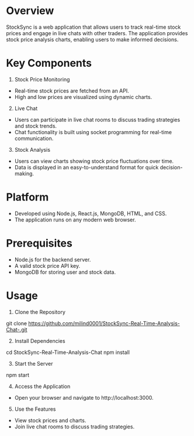 # Overview
StockSync is a web application that allows users to track real-time stock prices and engage in live chats with other traders. The application provides stock price analysis charts, enabling users to make informed decisions.

# Key Components
1. Stock Price Monitoring
- Real-time stock prices are fetched from an API.
- High and low prices are visualized using dynamic charts.
2. Live Chat
- Users can participate in live chat rooms to discuss trading strategies and stock trends.
- Chat functionality is built using socket programming for real-time communication.
3. Stock Analysis
- Users can view charts showing stock price fluctuations over time.
- Data is displayed in an easy-to-understand format for quick decision-making.
# Platform
- Developed using Node.js, React.js, MongoDB, HTML, and CSS.
- The application runs on any modern web browser.
# Prerequisites
- Node.js for the backend server.
- A valid stock price API key.
- MongoDB for storing user and stock data.
# Usage
1. Clone the Repository
   
git clone https://github.com/milind0001/StockSync-Real-Time-Analysis-Chat-.git

2. Install Dependencies
   
cd StockSync-Real-Time-Analysis-Chat
npm install

3. Start the Server
   
npm start

4. Access the Application
   
- Open your browser and navigate to http://localhost:3000.

5. Use the Features
   
- View stock prices and charts.
- Join live chat rooms to discuss trading strategies.
